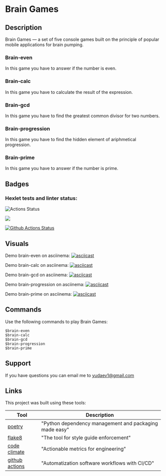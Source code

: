 # Brain Games

## Description
Brain Games — a set of five console games built on the principle of popular mobile applications for brain pumping.

### Brain-even
In this game you have to answer if the number is even.
### Brain-calc
In this game you have to calculate the result of the expression.
### Brain-gcd   
In this game you have to find the greatest common divisor for two numbers.
### Brain-progression  
In this game you have to find the hidden element of ariphmetical progression.
### Brain-prime 
In this game you have to answer if the number is prime.

## Badges
### Hexlet tests and linter status:
![Actions Status](/workflows/hexlet-check/badge.svg)

<a href="https://codeclimate.com/github/codeclimate/codeclimate/maintainability"><img src="https://api.codeclimate.com/v1/badges/a99a88d28ad37a79dbf6/maintainability" /></a>

[![Github Actions Status](https://github.com/sound-round/python-project-lvl1/workflows/linter-flake8/badge.svg)](https://github.com/sound-round/python-project-lvl1/actions)

## Visuals
Demo brain-even on asciinema: 
[![asciicast](https://asciinema.org/a/l3xUbQ27163foD9fpM5J5Wayq.svg)](https://asciinema.org/a/l3xUbQ27163foD9fpM5J5Wayq)

Demo brain-calc on asciinema:
[![asciicast](https://asciinema.org/a/jSruu0Brays5gPF7bLhr65Sia.svg)](https://asciinema.org/a/jSruu0Brays5gPF7bLhr65Sia)

Demo brain-gcd on asciinema: 
[![asciicast](https://asciinema.org/a/B9Wzg6N3scQrpbmJb5D1cM2Qd.svg)](https://asciinema.org/a/B9Wzg6N3scQrpbmJb5D1cM2Qd)

Demo brain-progression on asciinema:
[![asciicast](https://asciinema.org/a/3aaTBBfNZZ27ywCP6P3PChxzO.svg)](https://asciinema.org/a/3aaTBBfNZZ27ywCP6P3PChxzO)

Demo brain-prime on asciinema: 
[![asciicast](https://asciinema.org/a/6wH9phK3dADwnM6bO73CEbEMz.svg)](https://asciinema.org/a/6wH9phK3dADwnM6bO73CEbEMz)

## Commands
Use the following commands to play Brain Games:
```
$brain-even  
$brain-calc  
$brain-gcd   
$brain-progression  
$brain-prime 
```

## Support
If you have questions you can email me to yudaev1@gmail.com

## Links
This project was built using these tools:

| Tool                                                                        | Description                                             |
|-----------------------------------------------------------------------------|---------------------------------------------------------|
| [poetry](https://poetry.eustace.io/)                                        | "Python dependency management and packaging made easy"  |
| [flake8](https://flake8.pycqa.org/en/latest/)                               | "The tool for style guide enforcement"                  |
| [code climate](https://codeclimate.com/)                                    | "Actionable metrics for engineering"                    |
| [github actions](https://github.com/features/actions)                       | "Automatization software workflows with  CI/CD"          |
